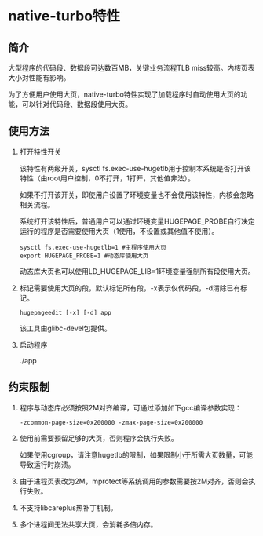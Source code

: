 # native-turbo特性

## 简介

大型程序的代码段、数据段可达数百MB，关键业务流程TLB miss较高。内核页表大小对性能有影响。

为了方便用户使用大页，native-turbo特性实现了加载程序时自动使用大页的功能，可以针对代码段、数据段使用大页。

## 使用方法

1. 打开特性开关

   该特性有两级开关，sysctl fs.exec-use-hugetlb用于控制本系统是否打开该特性（由root用户控制，0不打开，1打开，其他值非法）。

   如果不打开该开关，即使用户设置了环境变量也不会使用该特性，内核会忽略相关流程。

   系统打开该特性后，普通用户可以通过环境变量HUGEPAGE_PROBE自行决定运行的程序是否需要使用大页（1使用，不设置或其他值不使用）。

   ```shell
   sysctl fs.exec-use-hugetlb=1 #主程序使用大页
   export HUGEPAGE_PROBE=1 #动态库使用大页
   ```

   动态库大页也可以使用LD_HUGEPAGE_LIB=1环境变量强制所有段使用大页。

2. 标记需要使用大页的段，默认标记所有段，-x表示仅代码段，-d清除已有标记。

   ```shell
   hugepageedit [-x] [-d] app
   ```

   该工具由glibc-devel包提供。

3. 启动程序

   ./app

## 约束限制

1. 程序与动态库必须按照2M对齐编译，可通过添加如下gcc编译参数实现：

   ```shell
   -zcommon-page-size=0x200000 -zmax-page-size=0x200000
   ```

2. 使用前需要预留足够的大页，否则程序会执行失败。

   如果使用cgroup，请注意hugetlb的限制，如果限制小于所需大页数量，可能导致运行时崩溃。

3. 由于进程页表改为2M，mprotect等系统调用的参数需要按2M对齐，否则会执行失败。

4. 不支持libcareplus热补丁机制。

5. 多个进程间无法共享大页，会消耗多倍内存。

